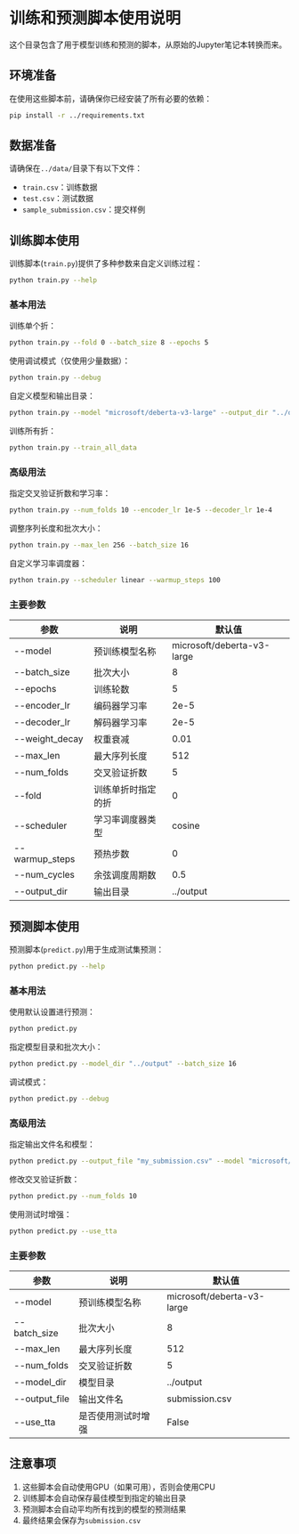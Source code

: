# 训练和预测脚本使用说明

这个目录包含了用于模型训练和预测的脚本，从原始的Jupyter笔记本转换而来。

## 环境准备

在使用这些脚本前，请确保你已经安装了所有必要的依赖：

```bash
pip install -r ../requirements.txt
```

## 数据准备

请确保在`../data/`目录下有以下文件：
- `train.csv`：训练数据
- `test.csv`：测试数据
- `sample_submission.csv`：提交样例

## 训练脚本使用

训练脚本(`train.py`)提供了多种参数来自定义训练过程：

```bash
python train.py --help
```

### 基本用法

训练单个折：
```bash
python train.py --fold 0 --batch_size 8 --epochs 5
```

使用调试模式（仅使用少量数据）：
```bash
python train.py --debug
```

自定义模型和输出目录：
```bash
python train.py --model "microsoft/deberta-v3-large" --output_dir "../output/deberta-large"
```

训练所有折：
```bash
python train.py --train_all_data
```

### 高级用法

指定交叉验证折数和学习率：
```bash
python train.py --num_folds 10 --encoder_lr 1e-5 --decoder_lr 1e-4
```

调整序列长度和批次大小：
```bash
python train.py --max_len 256 --batch_size 16
```

自定义学习率调度器：
```bash
python train.py --scheduler linear --warmup_steps 100
```

### 主要参数

| 参数 | 说明 | 默认值 |
|------|------|--------|
| --model | 预训练模型名称 | microsoft/deberta-v3-large |
| --batch_size | 批次大小 | 8 |
| --epochs | 训练轮数 | 5 |
| --encoder_lr | 编码器学习率 | 2e-5 |
| --decoder_lr | 解码器学习率 | 2e-5 |
| --weight_decay | 权重衰减 | 0.01 |
| --max_len | 最大序列长度 | 512 |
| --num_folds | 交叉验证折数 | 5 |
| --fold | 训练单折时指定的折 | 0 |
| --scheduler | 学习率调度器类型 | cosine |
| --warmup_steps | 预热步数 | 0 |
| --num_cycles | 余弦调度周期数 | 0.5 |
| --output_dir | 输出目录 | ../output |

## 预测脚本使用

预测脚本(`predict.py`)用于生成测试集预测：

```bash
python predict.py --help
```

### 基本用法

使用默认设置进行预测：
```bash
python predict.py
```

指定模型目录和批次大小：
```bash
python predict.py --model_dir "../output" --batch_size 16
```

调试模式：
```bash
python predict.py --debug
```

### 高级用法

指定输出文件名和模型：
```bash
python predict.py --output_file "my_submission.csv" --model "microsoft/deberta-v3-large"
```

修改交叉验证折数：
```bash
python predict.py --num_folds 10
```

使用测试时增强：
```bash
python predict.py --use_tta
```

### 主要参数

| 参数 | 说明 | 默认值 |
|------|------|--------|
| --model | 预训练模型名称 | microsoft/deberta-v3-large |
| --batch_size | 批次大小 | 8 |
| --max_len | 最大序列长度 | 512 |
| --num_folds | 交叉验证折数 | 5 |
| --model_dir | 模型目录 | ../output |
| --output_file | 输出文件名 | submission.csv |
| --use_tta | 是否使用测试时增强 | False |

## 注意事项

1. 这些脚本会自动使用GPU（如果可用），否则会使用CPU
2. 训练脚本会自动保存最佳模型到指定的输出目录
3. 预测脚本会自动平均所有找到的模型的预测结果
4. 最终结果会保存为`submission.csv` 